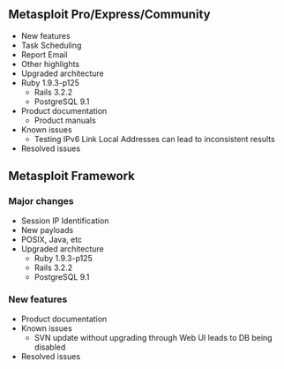 ## Metasploit Pro/Express/Community

* New features
* Task Scheduling
* Report Email 
* Other highlights
* Upgraded architecture
* Ruby 1.9.3-p125
	- Rails 3.2.2
	- PostgreSQL 9.1
* Product documentation
	- Product manuals
* Known issues
	- Testing IPv6 Link Local Addresses can lead to inconsistent results
* Resolved issues

## Metasploit Framework

### Major changes
* Session IP Identification
* New payloads
* POSIX, Java, etc
* Upgraded architecture
	- Ruby 1.9.3-p125
	- Rails 3.2.2
	- PostgreSQL 9.1

### New features
* Product documentation
* Known issues
	- SVN update without upgrading through Web UI leads to DB being disabled
* Resolved issues
